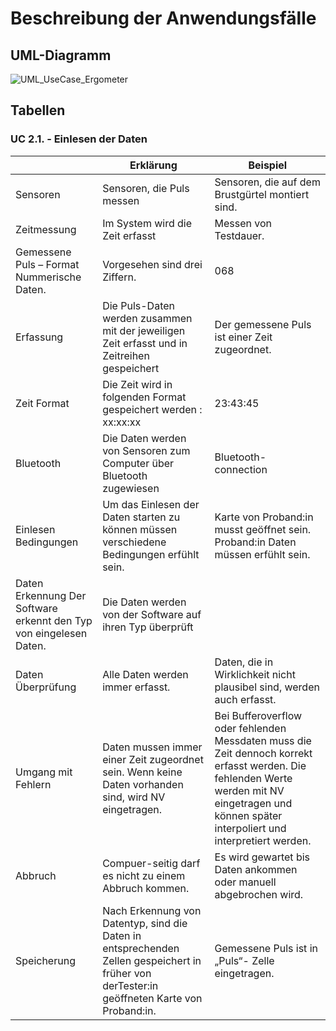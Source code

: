 # Beschreibung der Anwendungsfälle

## UML-Diagramm
![UML_UseCase_Ergometer](https://user-images.githubusercontent.com/101809825/159174582-b824246f-1123-4218-ab2e-bfd60d0fb44f.svg)


## Tabellen


### UC 2.1. - Einlesen der Daten


|                                | Erklärung                                                                                                                                                                               | Beispiel                                                                                                                                         |
|--------------------------------|-----------------------------------------------------------------------------------------------------------------------------------------------------------------------------------------|--------------------------------------------------------------------------------------------------------------------------------------------------|
|Sensoren	|Sensoren, die Puls messen	|Sensoren, die auf dem Brustgürtel montiert sind.||
Zeitmessung	|Im System wird die Zeit erfasst	|Messen von Testdauer.|| 
Gemessene Puls – Format	Nummerische Daten. |Vorgesehen sind drei Ziffern. 	|068||
Erfassung	|Die Puls-Daten werden zusammen mit der jeweiligen Zeit erfasst und in Zeitreihen gespeichert  	|Der gemessene Puls ist einer Zeit zugeordnet.||
Zeit Format	|Die Zeit wird in folgenden Format gespeichert werden : xx:xx:xx	|23:43:45||
Bluetooth 	|Die Daten werden von Sensoren zum Computer über Bluetooth zugewiesen 	|Bluetooth- connection|| 
Einlesen Bedingungen 	|Um das Einlesen der Daten starten zu können müssen verschiedene Bedingungen erfühlt sein. 	|Karte von Proband:in musst geöffnet sein. Proband:in Daten müssen erfühlt sein.|| 
Daten Erkennung	Der Software erkennt den Typ von eingelesen Daten. 	|Die Daten werden von der Software auf ihren Typ überprüft|| 
Daten Überprüfung 	|Alle Daten werden immer erfasst. 	|Daten, die in Wirklichkeit nicht plausibel sind, werden auch erfasst.|| 
Umgang mit Fehlern	|Daten mussen immer einer Zeit zugeordnet sein. Wenn keine Daten vorhanden sind, wird NV eingetragen. 	|Bei Bufferoverflow oder fehlenden Messdaten muss die Zeit dennoch korrekt erfasst werden. Die fehlenden Werte werden mit NV eingetragen und können später interpoliert und interpretiert werden.||   
Abbruch |Compuer-seitig darf es nicht zu einem Abbruch kommen. 	|Es wird gewartet bis Daten ankommen oder manuell abgebrochen wird.|| 
Speicherung 	|Nach Erkennung von Datentyp, sind die Daten in entsprechenden Zellen gespeichert in früher von derTester:in geöffneten Karte von Proband:in.	|Gemessene Puls ist in „Puls“- Zelle eingetragen.||
